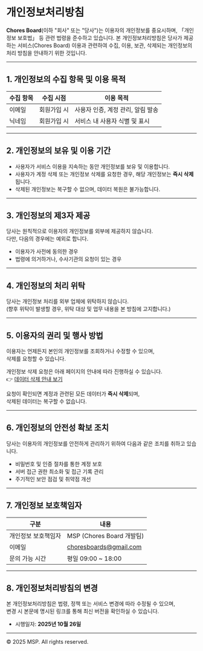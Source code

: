 # 개인정보처리방침

**Chores Board**(이하 "회사" 또는 "당사")는 이용자의 개인정보를 중요시하며, 「개인정보 보호법」 등 관련 법령을 준수하고 있습니다. 본 개인정보처리방침은 당사가 제공하는 서비스(Chores Board) 이용과 관련하여 수집, 이용, 보관, 삭제되는 개인정보의 처리 방침을 안내하기 위한 것입니다.

---

## 1. 개인정보의 수집 항목 및 이용 목적

| 수집 항목 | 수집 시점 | 이용 목적 |
|------------|------------|------------|
| 이메일 | 회원가입 시 | 사용자 인증, 계정 관리, 알림 발송 |
| 닉네임 | 회원가입 시 | 서비스 내 사용자 식별 및 표시 |

---

## 2. 개인정보의 보유 및 이용 기간

- 사용자가 서비스 이용을 지속하는 동안 개인정보를 보유 및 이용합니다.
- 사용자가 계정 삭제 또는 개인정보 삭제를 요청한 경우, 해당 개인정보는 **즉시 삭제**됩니다.
- 삭제된 개인정보는 복구할 수 없으며, 데이터 복원은 불가능합니다.

---

## 3. 개인정보의 제3자 제공

당사는 원칙적으로 이용자의 개인정보를 외부에 제공하지 않습니다.  
다만, 다음의 경우에는 예외로 합니다.

- 이용자가 사전에 동의한 경우
- 법령에 의거하거나, 수사기관의 요청이 있는 경우

---

## 4. 개인정보의 처리 위탁

당사는 개인정보 처리를 외부 업체에 위탁하지 않습니다.  
(향후 위탁이 발생할 경우, 위탁 대상 및 업무 내용을 본 방침에 고지합니다.)

---

## 5. 이용자의 권리 및 행사 방법

이용자는 언제든지 본인의 개인정보를 조회하거나 수정할 수 있으며,  
삭제를 요청할 수 있습니다.

개인정보 삭제 요청은 아래 페이지의 안내에 따라 진행하실 수 있습니다.  
👉 [데이터 삭제 안내 보기](https://github.com/pminsu01/pminsu01.github.io/blob/main/user_security.md)

요청이 확인되면 계정과 관련된 모든 데이터가 **즉시 삭제**되며,  
삭제된 데이터는 복구할 수 없습니다.

---

## 6. 개인정보의 안전성 확보 조치

당사는 이용자의 개인정보를 안전하게 관리하기 위하여 다음과 같은 조치를 취하고 있습니다.

- 비밀번호 및 인증 절차를 통한 계정 보호
- 서버 접근 권한 최소화 및 접근 기록 관리
- 주기적인 보안 점검 및 취약점 개선

---

## 7. 개인정보 보호책임자

| 구분 | 내용 |
|------|------|
| 개인정보 보호책임자 | MSP (Chores Board 개발팀) |
| 이메일 | [choresboards@gmail.com](mailto:choresboards@gmail.com) |
| 문의 가능 시간 | 평일 09:00 ~ 18:00 |

---

## 8. 개인정보처리방침의 변경

본 개인정보처리방침은 법령, 정책 또는 서비스 변경에 따라 수정될 수 있으며,  
변경 시 본문에 명시된 링크를 통해 최신 버전을 확인하실 수 있습니다.

- 시행일자: **2025년 10월 26일**

---

© 2025 MSP. All rights reserved.
